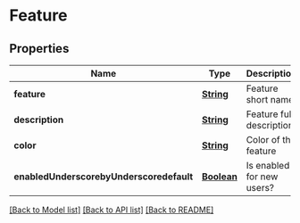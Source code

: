# Feature
## Properties

Name | Type | Description | Notes
------------ | ------------- | ------------- | -------------
**feature** | [**String**](string.md) | Feature short name | [default to null]
**description** | [**String**](string.md) | Feature full description | [default to null]
**color** | [**String**](string.md) | Color of the feature | [default to null]
**enabledUnderscorebyUnderscoredefault** | [**Boolean**](boolean.md) | Is enabled for new users? | [default to null]

[[Back to Model list]](../README.md#documentation-for-models) [[Back to API list]](../README.md#documentation-for-api-endpoints) [[Back to README]](../README.md)

